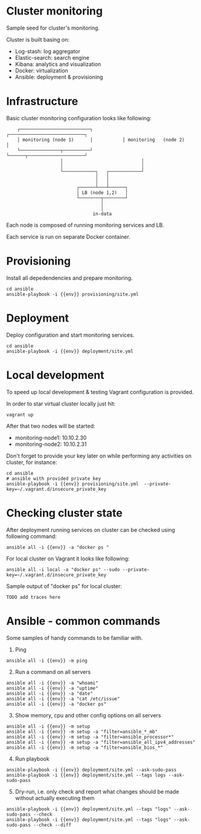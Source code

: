 # Cluster monitoring

Sample seed for cluster's monitoring.

Cluster is built basing on:
- Log-stash: log aggregator
- Elastic-search: search engine 
- Kibana: analytics and visualization
- Docker: virtualization 
- Ansible: deployment & provisioning

# Infrastructure

Basic cluster monitoring configuration looks like following:

```preformated
    ┌──────────────────────────┐           ┌────────────────────────────┐
    │ monitoring (node 1)      │           │ monitoring   (node 2)      │
    └───────────────┬──────────┘           └──────┬─────────────────────┘
                    │                             │
                    │                             │
                    └────────────┐   ┌────────────┘
                                 │   │
                                 │   │
                          ┌──────┴───┴──────┐
                          │ LB (node 1,2)   │
                          └────────┬────────┘
                                   │
                                   │
                                in-data
```

Each node is composed of running monitoring services and LB.

Each service is run on separate Docker container.



# Provisioning

Install all depedendencies and prepare monitoring.

```shell
cd ansible
ansible-playbook -i {{env}} provisioning/site.yml
```

# Deployment

Deploy configuration and start monitoring services.  

```shell
cd ansible
ansible-playbook -i {{env}} deployment/site.yml
```

# Local development

To speed up local development & testing Vagrant configuration is provided.

In order to star virtual cluster locally just hit:

```shell
vagrant up
```

After that two nodes will be started:

- monitoring-node1: 10.10.2.30
- monitoring-node2: 10.10.2.31

Don't forget to provide your key later on while performing any activities on cluster, for instance:

```shell
cd ansible
# ansible with provided private key
ansible-playbook -i {{env}} provisioning/site.yml  --private-key=~/.vagrant.d/insecure_private_key
```

# Checking cluster state

After deployment running services on cluster can be checked using following command:

```shell 
ansible all -i {{env}} -a "docker ps "
```

For local cluster on Vagrant it looks like following:

```shell 
ansible all -i local -a "docker ps" --sudo --private-key=~/.vagrant.d/insecure_private_key
```

Sample output of "docker ps" for local cluster:

```preformated
TODO add traces here
```

# Ansible - common commands

Some samples of handy commands to be familiar with. 

1) Ping

```shell
ansible all -i {{env}} -m ping
```

2) Run a command on all servers

```shell
ansible all -i {{env}} -a "whoami"
ansible all -i {{env}} -a "uptime"
ansible all -i {{env}} -a "date"
ansible all -i {{env}} -a "cat /etc/issue"
ansible all -i {{env}} -a "docker ps"
```

3) Show memory, cpu and other config options on all servers

```shell
ansible all -i {{env}} -m setup
ansible all -i {{env}} -m setup -a "filter=ansible_*_mb"
ansible all -i {{env}} -m setup -a "filter=ansible_processor*"
ansible all -i {{env}} -m setup -a "filter=ansible_all_ipv4_addresses"
ansible all -i {{env}} -m setup -a "filter=ansible_bios_*"
```

4) Run playbook

```shell
ansible-playbook -i {{env}} deployment/site.yml --ask-sudo-pass
ansible-playbook -i {{env}} deployment/site.yml --tags logs --ask-sudo-pass
```

5) Dry-run, i.e. only check and report what changes should be made without actually executing them

```shell
ansible-playbook -i {{env}} deployment/site.yml --tags "logs" --ask-sudo-pass --check
ansible-playbook -i {{env}} deployment/site.yml --tags "logs" --ask-sudo-pass --check --diff
```


